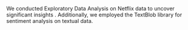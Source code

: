 We conducted Exploratory Data Analysis on Netflix data to uncover significant insights . Additionally, we employed the TextBlob library for sentiment analysis on textual data.
